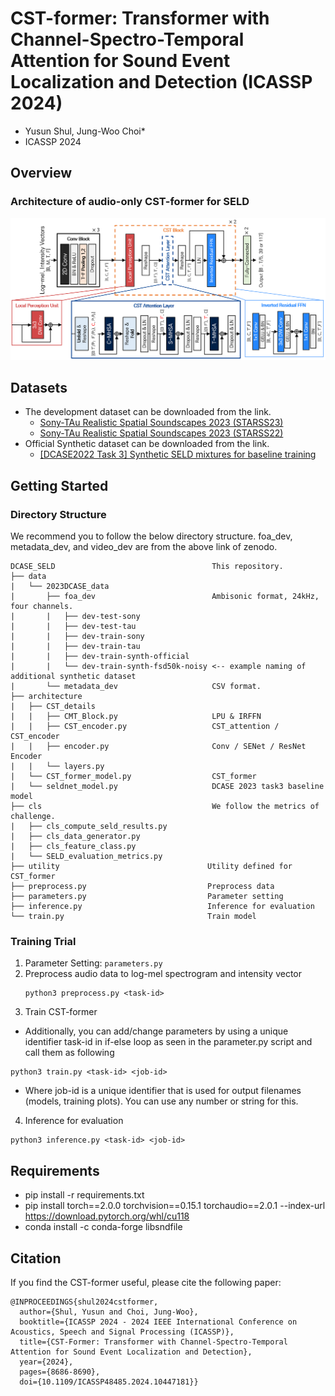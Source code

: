 # CST-former: Transformer with Channel-Spectro-Temporal Attention  for Sound Event Localization and Detection (ICASSP 2024)
- Yusun Shul, Jung-Woo Choi*
- ICASSP 2024
  
## Overview
### Architecture of audio-only CST-former for SELD
  ![Architecture](architecture/CST_former_overview.png)
## Datasets
- The development dataset can be downloaded from the link. 
    - [Sony-TAu Realistic Spatial Soundscapes 2023 (STARSS23)](https://zenodo.org/record/7709052)
    - [Sony-TAu Realistic Spatial Soundscapes 2023 (STARSS22)](https://zenodo.org/records/6600531)
- Official Synthetic dataset can be downloaded from the link. 
    - [[DCASE2022 Task 3] Synthetic SELD mixtures for baseline training](https://zenodo.org/record/6406873#.ZEjVc3ZByUl)

## Getting Started
### Directory Structure
We recommend you to follow the below directory structure. foa_dev, metadata_dev, and video_dev are from the above link of zenodo.
```
DCASE_SELD                                   This repository.
├── data
|   └── 2023DCASE_data 
|       ├── foa_dev                          Ambisonic format, 24kHz, four channels.
|       |   ├── dev-test-sony
|       |   ├── dev-test-tau
|       |   ├── dev-train-sony
|       |   ├── dev-train-tau
|       |   ├── dev-train-synth-official
|       |   └── dev-train-synth-fsd50k-noisy <-- example naming of additional synthetic dataset
|       └── metadata_dev                     CSV format.
├── architecture
|   ├── CST_details
|   |   ├── CMT_Block.py                     LPU & IRFFN
|   |   ├── CST_encoder.py                   CST_attention / CST_encoder
|   |   ├── encoder.py                       Conv / SENet / ResNet Encoder
|   |   └── layers.py
|   └── CST_former_model.py                  CST_former
|   └── seldnet_model.py                     DCASE 2023 task3 baseline model
├── cls                                      We follow the metrics of challenge.
|   ├── cls_compute_seld_results.py
|   ├── cls_data_generator.py
|   ├── cls_feature_class.py
|   └── SELD_evaluation_metrics.py
├── utility                                 Utility defined for CST_former
├── preprocess.py                           Preprocess data
├── parameters.py                           Parameter setting
├── inference.py                            Inference for evaluation
└── train.py                                Train model                       
```

### Training Trial

1. Parameter Setting: ```parameters.py```
2. Preprocess audio data to log-mel spectrogram and intensity vector
   ```
   python3 preprocess.py <task-id>
   ```
4. Train CST-former
  - Additionally, you can add/change parameters by using a unique identifier task-id in if-else loop as seen in the parameter.py script and call them as following
  ```
  python3 train.py <task-id> <job-id>
  ```
  - Where job-id is a unique identifier that is used for output filenames (models, training plots). You can use any number or string for this.

4. Inference for evaluation
  ```   
  python3 inference.py <task-id> <job-id>
  ```

## Requirements
- pip install -r requirements.txt
- pip install torch==2.0.0 torchvision==0.15.1 torchaudio==2.0.1 --index-url https://download.pytorch.org/whl/cu118
- conda install -c conda-forge libsndfile

## Citation 
If you find the CST-former useful, please cite the following paper:
```   
@INPROCEEDINGS{shul2024cstformer,
  author={Shul, Yusun and Choi, Jung-Woo},
  booktitle={ICASSP 2024 - 2024 IEEE International Conference on Acoustics, Speech and Signal Processing (ICASSP)}, 
  title={CST-Former: Transformer with Channel-Spectro-Temporal Attention for Sound Event Localization and Detection}, 
  year={2024},
  pages={8686-8690},
  doi={10.1109/ICASSP48485.2024.10447181}}
```
